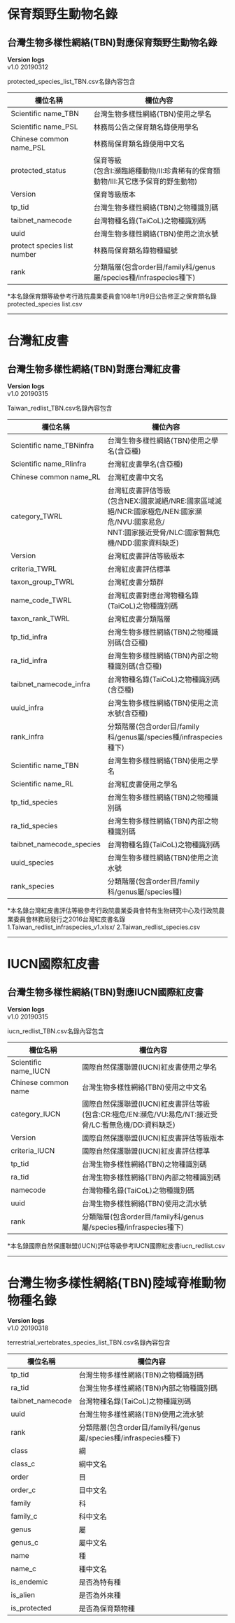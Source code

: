 # 保育類野生動物名錄
  
## 台灣生物多樣性網絡(TBN)對應保育類野生動物名錄

  **Version logs** <br />
  v1.0 20190312 <br />

  protected_species_list_TBN.csv名錄內容包含 <br />
  
欄位名稱| 欄位內容
------------------ | --------------
Scientific name_TBN| 台灣生物多樣性網絡(TBN)使用之學名
Scientific name_PSL| 林務局公告之保育類名錄使用學名
Chinese common name_PSL|林務局保育類名錄使用中文名
protected_status|保育等級 <br />(包含I:瀕臨絕種動物/II:珍貴稀有的保育類動物/III:其它應予保育的野生動物)
Version|保育等級版本
tp_tid|台灣生物多樣性網絡(TBN)之物種識別碼
taibnet_namecode|台灣物種名錄(TaiCoL)之物種識別碼
uuid|台灣生物多樣性網絡(TBN)使用之流水號
protect species list number|林務局保育類名錄物種編號
rank|分類階層(包含order目/family科/genus屬/species種/infraspecies種下)
  
  *本名錄保育類等級參考行政院農業委員會108年1月9日公告修正之保育類名錄protected_species list.csv<br />

***


# 台灣紅皮書
  
## 台灣生物多樣性網絡(TBN)對應台灣紅皮書

  **Version logs** <br />
  v1.0 20190315 <br />

  Taiwan_redlist_TBN.csv名錄內容包含 <br />
  
欄位名稱| 欄位內容
------------------ | --------------
Scientific name_TBNinfra| 台灣生物多樣性網絡(TBN)使用之學名(含亞種)
Scientific name_Rlinfra| 台灣紅皮書學名(含亞種)
Chinese common name_RL|台灣紅皮書中文名
category_TWRL|台灣紅皮書評估等級 <br />(包含NEX:國家滅絕/NRE:國家區域滅絕/NCR:國家極危/NEN:國家瀕危/NVU:國家易危/<br />NNT:國家接近受脅/NLC:國家暫無危機/NDD:國家資料缺乏)
Version|台灣紅皮書評估等級版本
criteria_TWRL|台灣紅皮書評估標準
taxon_group_TWRL|台灣紅皮書分類群
name_code_TWRL|台灣紅皮書對應台灣物種名錄(TaiCoL)之物種識別碼
taxon_rank_TWRL|台灣紅皮書分類階層
tp_tid_infra|台灣生物多樣性網絡(TBN)之物種識別碼(含亞種)
ra_tid_infra|台灣生物多樣性網絡(TBN)內部之物種識別碼(含亞種)
taibnet_namecode_infra|台灣物種名錄(TaiCoL)之物種識別碼(含亞種)
uuid_infra|台灣生物多樣性網絡(TBN)使用之流水號(含亞種)
rank_infra|分類階層(包含order目/family科/genus屬/species種/infraspecies種下)
Scientific name_TBN|台灣生物多樣性網絡(TBN)使用之學名
Scientific name_RL|台灣紅皮書使用之學名
tp_tid_species|台灣生物多樣性網絡(TBN)之物種識別碼
ra_tid_species|台灣生物多樣性網絡(TBN)內部之物種識別碼
taibnet_namecode_species|台灣物種名錄(TaiCoL)之物種識別碼
uuid_species|台灣生物多樣性網絡(TBN)使用之流水號
rank_species|分類階層(包含order目/family科/genus屬/species種)

  
  *本名錄台灣紅皮書評估等級參考行政院農業委員會特有生物研究中心及行政院農業委員會林務局發行之2016台灣紅皮書名錄 1.Taiwan_redlist_infraspecies_v1.xlsx/ 2.Taiwan_redlist_species.csv<br />

***


# IUCN國際紅皮書
  
## 台灣生物多樣性網絡(TBN)對應IUCN國際紅皮書

  **Version logs** <br />
  v1.0 20190315 <br />

  iucn_redlist_TBN.csv名錄內容包含 <br />
  
欄位名稱| 欄位內容
------------------ | --------------
Scientific name_IUCN|國際自然保護聯盟(IUCN)紅皮書使用之學名
Chinese common name|台灣生物多樣性網絡(TBN)使用之中文名
category_IUCN|國際自然保護聯盟(IUCN)紅皮書評估等級<br />(包含:CR:極危/EN:瀕危/VU:易危/NT:接近受脅/LC:暫無危機/DD:資料缺乏)
Version|國際自然保護聯盟(IUCN)紅皮書評估等級版本
criteria_IUCN|國際自然保護聯盟(IUCN)紅皮書評估標準
tp_tid|台灣生物多樣性網絡(TBN)之物種識別碼
ra_tid|台灣生物多樣性網絡(TBN)內部之物種識別碼
namecode|台灣物種名錄(TaiCoL)之物種識別碼
uuid|台灣生物多樣性網絡(TBN)使用之流水號
rank|分類階層(包含order目/family科/genus屬/species種/infraspecies種下)
  
  
  *本名錄國際自然保護聯盟(IUCN)評估等級參考IUCN國際紅皮書iucn_redlist.csv<br />


***


# 台灣生物多樣性網絡(TBN)陸域脊椎動物物種名錄
  
  **Version logs** <br />
  v1.0 20190318 <br />

  terrestrial_vertebrates_species_list_TBN.csv名錄內容包含 <br />
  
欄位名稱| 欄位內容
------------------ | --------------
tp_tid|台灣生物多樣性網絡(TBN)之物種識別碼
ra_tid|台灣生物多樣性網絡(TBN)內部之物種識別碼
taibnet_namecode|台灣物種名錄(TaiCoL)之物種識別碼
uuid|台灣生物多樣性網絡(TBN)使用之流水號
rank|分類階層(包含order目/family科/genus屬/species種/infraspecies種下)
class|綱
class_c|綱中文名
order|目
order_c|目中文名
family|科
family_c|科中文名
genus|屬
genus_c|屬中文名
name|種
name_c|種中文名
is_endemic|是否為特有種
is_alien|是否為外來種
is_protected|是否為保育類物種


  
  
  
  
